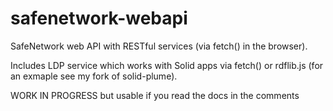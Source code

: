 # safenetwork-webapi

SafeNetwork web API with RESTful services (via fetch() in the browser).

Includes LDP service which works with Solid apps via fetch() or
rdflib.js (for an exmaple see my fork of solid-plume).

WORK IN PROGRESS but usable if you read the docs in the comments
